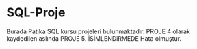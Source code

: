 # SQL-Proje
Burada Patika SQL kursu projeleri bulunmaktadır. PROJE 4 olarak kaydedilen aslında PROJE 5. İSİMLENDiRMEDE Hata olmuştur.
